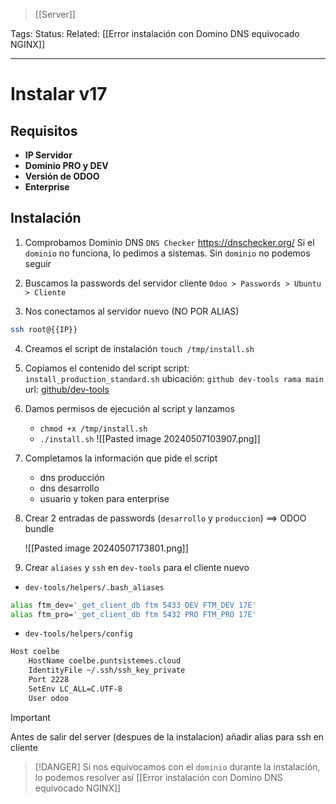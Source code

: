 > [[Server]]

Tags: 
Status: 
Related: [[Error instalación con Domino DNS equivocado NGINX]]

___

# Instalar v17

## Requisitos

- **IP Servidor**
- **Dominio PRO y DEV**
- **Versión de ODOO** 
- **Enterprise**

## Instalación

1. Comprobamos Dominio DNS
	`DNS Checker` https://dnschecker.org/
	Si el `dominio` no funciona, lo pedimos a sistemas. Sin `dominio` no podemos seguir

2.  Buscamos la passwords del servidor cliente
	`Odoo > Passwords > Ubuntu > Cliente`

3.  Nos conectamos al servidor nuevo (NO POR ALIAS)
```bash
ssh root@{{IP}}
```

4. Creamos el script de instalación
	`touch /tmp/install.sh`

5. Copiamos el contenido del script 
	script: `install_production_standard.sh`
	ubicación: `github dev-tools rama main`
	url: [github/dev-tools](https://github.com/puntsistemes/dev-tools_odoo/blob/main/install_production_standard.sh)


6. Damos permisos de ejecución al script y lanzamos
	- `chmod +x /tmp/install.sh`
	- `./install.sh`
	![[Pasted image 20240507103907.png]]

7. Completamos la información que pide el script
	- dns producción
	- dns desarrollo
	- usuario y token para enterprise

8. Crear 2 entradas de passwords (`desarrollo` y `produccion`) ==> ODOO bundle

	![[Pasted image 20240507173801.png]]

1. Crear `aliases` y `ssh` en `dev-tools` para el cliente nuevo

- `dev-tools/helpers/.bash_aliases`
```bash
alias ftm_dev='_get_client_db ftm 5433 DEV FTM_DEV 17E'  
alias ftm_pro='_get_client_db ftm 5432 PRO FTM_PRO 17E'
```
- `dev-tools/helpers/config`
```bash
Host coelbe  
    HostName coelbe.puntsistemes.cloud  
    IdentityFile ~/.ssh/ssh_key_private  
    Port 2228  
    SetEnv LC_ALL=C.UTF-8  
    User odoo
```

> [!IMPORTANT]
> Antes de salir del server (despues de la instalacion)  añadir alias para ssh en cliente

> [!DANGER]
> Si nos equivocamos con el `dominio` durante la instalación, lo podemos resolver así
> [[Error instalación con Domino DNS equivocado NGINX]]

